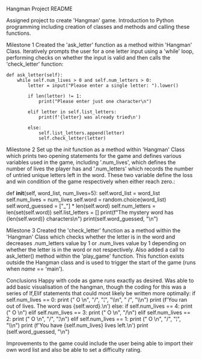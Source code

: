 Hangman Project README

Assigned project to create 'Hangman' game. Introduction to Python programming including creation of classes and methods and calling these functions.


Milestone 1
Created the 'ask_letter' function as a method within 'Hangman' Class. Iteratively prompts the user for a one letter input using a 'while' loop, performing checks on whether the input is valid and then calls the 'check_letter' function:

    def ask_letter(self):
        while self.num_lives > 0 and self.num_letters > 0:
            letter = input("Please enter a single letter: ").lower()

            if len(letter) != 1:
                print("Please enter just one character\n")
            
            elif letter in self.list_letters:
                print(f'{letter} was already tried\n')
           
            else:
                self.list_letters.append(letter)
                self.check_letter(letter)        



Milestone 2
Set up the _init_ function as a method within 'Hangman' Class which prints two opening statements for the game and defines various variables used in the game, including '.num_lives', which defines the number of lives the player has and '.num_letters' which records the number of untried unique letters left in the word. These two variable define the loss and win condition of the game respectively when either reach zero.:

 def __init__(self, word_list, num_lives=5):
        self.word_list = word_list
        self.num_lives = num_lives
        self.word = random.choice(word_list)
        self.word_guessed = ["_"] * len(self.word)
        self.num_letters = len(set(self.word))
        self.list_letters = []
        print(f"The mystery word has {len(self.word)} characters\n")
        print(self.word_guessed, "\n")


Milestone 3
Created the 'check_letter' function as a method within the 'Hangman' Class which checks whether the letter is in the word and decreases .num_letters value by 1 or .num_lives value by 1 depending on whether the letter is in the word or not respectively.
Also added a call to ask_letter() method within the 'play_game' function. This function exists outside the Hangman class and is used to trigger the start of the game (runs when _name_ == 'main'). 

Conclusions
Happy with code as game runs exactly as desired. Was able to add basic visualisation of the hangman, though the coding for this was a series of If,Elif statements that could most likely be written more optimally:
            if self.num_lives == 0:
                print ("   O  \n", "/", "¦", "\\\n", " /", "\\\n")
                print (f'You ran out of lives. The word was {self.word}.\n')
            else:
                if self.num_lives == 4:
                    print ("   O   \n")
                elif self.num_lives == 3:
                    print ("   O  \n", "/\n")
                elif self.num_lives == 2:
                    print ("   O  \n", "/", "¦\n")
                elif self.num_lives == 1:
                    print ("   O  \n", "/", "¦", "\\\n")
                print (f'You have {self.num_lives} lives left.\n')
                print (self.word_guessed, "\n")

Improvements to the game could include the user being able to import their own word list and also be able to set a difficulty rating. 
